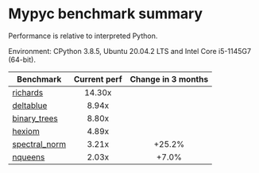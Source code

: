 # Mypyc benchmark summary

Performance is relative to interpreted Python.

Environment: CPython 3.8.5, Ubuntu 20.04.2 LTS and Intel Core i5-1145G7 (64-bit).

| Benchmark | Current perf | Change in 3 months |
| --- | :---: | :---: |
| [richards](benchmarks/richards.md) | 14.30x |  |
| [deltablue](benchmarks/deltablue.md) | 8.94x |  |
| [binary_trees](benchmarks/binary_trees.md) | 8.80x |  |
| [hexiom](benchmarks/hexiom.md) | 4.89x |  |
| [spectral_norm](benchmarks/spectral_norm.md) | 3.21x | +25.2% |
| [nqueens](benchmarks/nqueens.md) | 2.03x | +7.0% |
